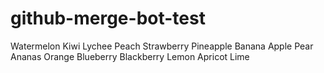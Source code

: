 # github-merge-bot-test

Watermelon
Kiwi
Lychee
Peach
Strawberry
Pineapple
Banana
Apple
Pear
Ananas
Orange
Blueberry
Blackberry
Lemon
Apricot
Lime
